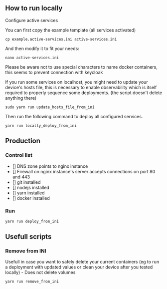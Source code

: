 ## How to run locally

Configure active services

You can first copy the example template (all services activated)
```
cp example.active-services.ini active-services.ini
```

And then modify it to fit your needs: 

```
nano active-services.ini
```
Please be aware not to use special characters to name docker containers, this seems to prevent connection with keycloak

If you run some services on localhost, you might need to update your device's hosts file, this is necessary to enable observability which is itself required to properly sequence some deployments. (the script doesn't delete anything there)
```
sudo yarn run update_hosts_file_from_ini
```

Then run the following command to deploy all configured services.
```
yarn run locally_deploy_from_ini
```

## Production

### Control list
- [] DNS zone points to nginx instance
- [] Firewall on nginx instance's server accepts connections on port 80 and 443
- [] git installed
- [] nodejs installed
- [] yarn installed
- [] docker installed

### Run
```
yarn run deploy_from_ini
```

## Usefull scripts

### Remove from INI
Usefull in case you want to safely delete your current containers (eg to run a  deployment with updated values or clean your device after you tested locally) - Does not delete volumes
```
yarn run remove_from_ini
```